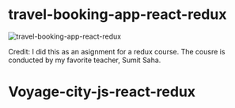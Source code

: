 # travel-booking-app-react-redux
![travel-booking-app-react-redux](/src/assets/github-cover.png)


Credit: I did this as an asignment for a redux course. The cousre is conducted by my favorite teacher, Sumit Saha. 
# Voyage-city-js-react-redux
